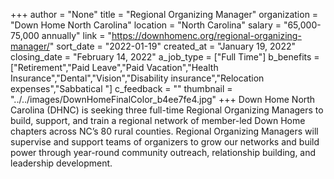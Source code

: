+++
author = "None"
title = "Regional Organizing Manager"
organization = "Down Home North Carolina"
location = "North Carolina"
salary = "65,000-75,000 annually"
link = "https://downhomenc.org/regional-organizing-manager/"
sort_date = "2022-01-19"
created_at = "January 19, 2022"
closing_date = "February 14, 2022"
a_job_type = ["Full Time"]
b_benefits = ["Retirement","Paid Leave","Paid Vacation","Health Insurance","Dental","Vision","Disability insurance","Relocation expenses","Sabbatical "]
c_feedback = ""
thumbnail = "../../images/DownHomeFinalColor_b4ee7fe4.jpg"
+++
Down Home North Carolina (DHNC) is seeking three full-time Regional Organizing Managers to build, support, and train a regional network of member-led Down Home chapters across NC’s 80 rural counties. Regional Organizing Managers will supervise and support teams of organizers to grow our networks and build power through year-round community outreach, relationship building, and leadership development.